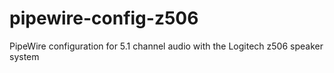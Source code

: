 # pipewire-config-z506
PipeWire configuration for 5.1 channel audio with the Logitech z506 speaker system
